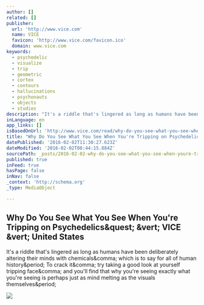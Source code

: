 ```yaml
---
author: []
related: []
publisher:
  url: 'http://www.vice.com'
  name: VICE
  favicon: 'http://www.vice.com/favicon.ico'
  domain: www.vice.com
keywords:
  - psychedelic
  - visualize
  - trip
  - geometric
  - cortex
  - contours
  - hallucinations
  - psychonauts
  - objects
  - studies
description: "It's a riddle that's lingered as long as humans have been deliberately altering their minds with chemicals, which is to say for all of human history. To crack it, try taking a good look at yourself tripping face, and you'll find that why you're seeing exactly what you're seeing is perhaps just as mind melting as the visuals themselves."
inLanguage: en
app_links: []
isBasedOnUrl: 'http://www.vice.com/read/why-do-you-see-what-you-see-when-youre-tripping-on-psychedelics'
title: "Why Do You See What You See When You're Tripping on Psychedelics? | VICE | United States"
datePublished: '2016-02-02T11:30:27.623Z'
dateModified: '2016-02-02T08:44:15.884Z'
sourcePath: _posts/2016-02-02-why-do-you-see-what-you-see-when-youre-tripping-on-psychede.md
published: true
inFeed: true
hasPage: false
inNav: false
_context: 'http://schema.org'
_type: MediaObject

---
```

<article style=""><h1>Why Do You See What You See When You're Tripping on Psychedelics&amp;quest; &amp;vert; VICE &amp;vert; United States</h1><p>It's a riddle that's lingered as long as humans have been deliberately altering their minds with chemicals&amp;comma; which is to say for all of human history&amp;period; To crack it&amp;comma; try taking a good look at yourself tripping face&amp;comma; and you'll find that why you're seeing exactly what you're seeing is perhaps just as mind melting as the visuals themselves&amp;period;</p><img src="https://vice-images.vice.com/images/articles/meta/2013/06/29/why-do-you-see-what-you-see-when-youre-tripping-on-psychedelics-1413297405912.jpeg?resize=*:*&amp;output-quality=75" /></article>